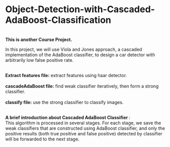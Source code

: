 # Object-Detection-with-Cascaded-AdaBoost-Classification

<br><b>This is another Course Project.</b></br>

In this project, we will use Viola and Jones approach, a cascaded implementation of the AdaBoost classifier, to design a car detector with arbitrarily low false positive rate.

<br><b>Extract features file:</b> extract features using haar detector.</br>
<br><b>cascadeAdaBoost file:</b> find weak classifier iteratively, then form a strong classifier.</br>
<br><b>classify file:</b> use the strong classifier to classify images.</br>

<br><b>A brief introduction about Cascaded AdaBoost Classifier </b>:</br>
This algorithm is processed in several stages. For each stage, we save the weak classifiers that are constructed using AdaBoost classifier, and only the positive results (both true positive and false positive) detected by classifier will be forwarded to the next stage.


